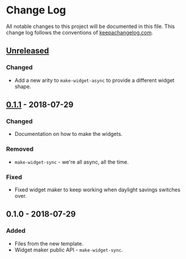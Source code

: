 # Change Log
All notable changes to this project will be documented in this file. This change log follows the conventions of [keepachangelog.com](http://keepachangelog.com/).

## [Unreleased]
### Changed
- Add a new arity to `make-widget-async` to provide a different widget shape.

## [0.1.1] - 2018-07-29
### Changed
- Documentation on how to make the widgets.

### Removed
- `make-widget-sync` - we're all async, all the time.

### Fixed
- Fixed widget maker to keep working when daylight savings switches over.

## 0.1.0 - 2018-07-29
### Added
- Files from the new template.
- Widget maker public API - `make-widget-sync`.

[Unreleased]: https://github.com/your-name/datapudding-server/compare/0.1.1...HEAD
[0.1.1]: https://github.com/your-name/datapudding-server/compare/0.1.0...0.1.1
